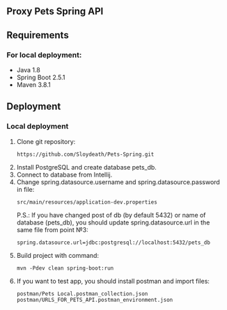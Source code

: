 ## Proxy Pets Spring API

## Requirements
### For local deployment:
* Java 1.8
* Spring Boot 2.5.1
* Maven 3.8.1

## Deployment

### Local deployment
1. Clone git repository:
    ```
    https://github.com/Sloydeath/Pets-Spring.git
    ```
2. Install PostgreSQL and create database pets_db.
3. Connect to database from Intellij.
4. Change spring.datasource.username and spring.datasource.password in file:
    ```
    src/main/resources/application-dev.properties
    ```
   P.S.: If you have changed post of db (by default 5432) 
   or name of database (pets_db), you should update 
   spring.datasource.url in the same file from point №3:
   ```
   spring.datasource.url=jdbc:postgresql://localhost:5432/pets_db
   ```
5. Build project with command:
    ```
    mvn -Pdev clean spring-boot:run
    ```
6. If you want to test app, you should install postman and import files:
    ```
    postman/Pets Local.postman_collection.json
    postman/URLS_FOR_PETS_API.postman_environment.json
    ```